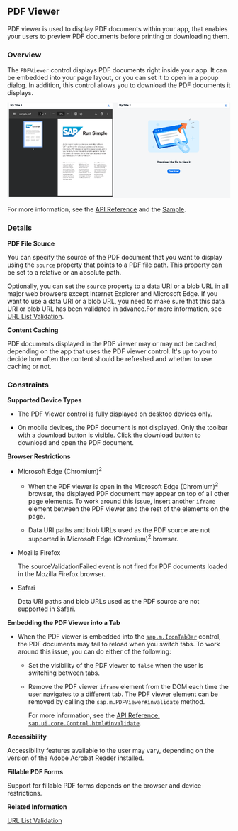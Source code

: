 <!-- loiocd80a8bca4ac450b86547d78f0653330 -->

## PDF Viewer

PDF viewer is used to display PDF documents within your app, that enables your users to preview PDF documents before printing or downloading them.



<a name="loiocd80a8bca4ac450b86547d78f0653330__section_eqr_vr3_yz"/>

### Overview

The `PDFViewer` control displays PDF documents right inside your app. It can be embedded into your page layout, or you can set it to open in a popup dialog. In addition, this control allows you to download the PDF documents it displays.

![PDF Viewer Example](images/loioc4692b3bfc554c33ac2aa0af59b592db_LowRes.png)

For more information, see the [API Reference](https://ui5.sap.com/#/api/sap.m.PDFViewer) and the [Sample](https://ui5.sap.com/#/entity/sap.m.PDFViewer).



<a name="loiocd80a8bca4ac450b86547d78f0653330__section_xwt_xr3_yz"/>

### Details

**PDF File Source**

You can specify the source of the PDF document that you want to display using the `source` property that points to a PDF file path. This property can be set to a relative or an absolute path.

Optionally, you can set the `source` property to a data URI or a blob URL in all major web browsers except Internet Explorer and Microsoft Edge. If you want to use a data URI or a blob URL, you need to make sure that this data URI or blob URL has been validated in advance.For more information, see [URL List Validation](../05_Developing_Apps/url-list-validation-91f3768.md).

**Content Caching**

PDF documents displayed in the PDF viewer may or may not be cached, depending on the app that uses the PDF viewer control. It's up to you to decide how often the content should be refreshed and whether to use caching or not.



<a name="loiocd80a8bca4ac450b86547d78f0653330__section_j2j_csg_h1b"/>

### Constraints

**Supported Device Types**

-   The PDF Viewer control is fully displayed on desktop devices only.

-   On mobile devices, the PDF document is not displayed. Only the toolbar with a download button is visible. Click the download button to download and open the PDF document.


**Browser Restrictions**

-   Microsoft Edge \(Chromium\)<sup>2</sup>

    -   When the PDF viewer is open in the Microsoft Edge \(Chromium\)<sup>2</sup> browser, the displayed PDF document may appear on top of all other page elements. To work around this issue, insert another `iframe` element between the PDF viewer and the rest of the elements on the page.

    -   Data URI paths and blob URLs used as the PDF source are not supported in Microsoft Edge \(Chromium\)<sup>2</sup> browser.


-   Mozilla Firefox

    The sourceValidationFailed event is not fired for PDF documents loaded in the Mozilla Firefox browser.

-   Safari

    Data URI paths and blob URLs used as the PDF source are not supported in Safari.


**Embedding the PDF Viewer into a Tab**

-   When the PDF viewer is embedded into the [`sap.m.IconTabBar`](https://ui5.sap.com/#/api/sap.m.IconTabBar) control, the PDF documents may fail to reload when you switch tabs. To work around this issue, you can do either of the following:

    -   Set the visibility of the PDF viewer to `false` when the user is switching between tabs.

    -   Remove the PDF viewer `iframe` element from the DOM each time the user navigates to a different tab. The PDF viewer element can be removed by calling the `sap.m.PDFViewer#invalidate` method.

        For more information, see the [API Reference: `sap.ui.core.Control.html#invalidate`](https://ui5.sap.com/#/api/sap.m.PDFViewer/methods/invalidate).



**Accessibility**

Accessibility features available to the user may vary, depending on the version of the Adobe Acrobat Reader installed.

**Fillable PDF Forms**

Support for fillable PDF forms depends on the browser and device restrictions.

**Related Information**  


[URL List Validation](../05_Developing_Apps/url-list-validation-91f3768.md "The OpenUI5 framework provides a client-side API to manage allowed URLs using the URLListValidator. It can be used to validate arbitrary URLs.")

